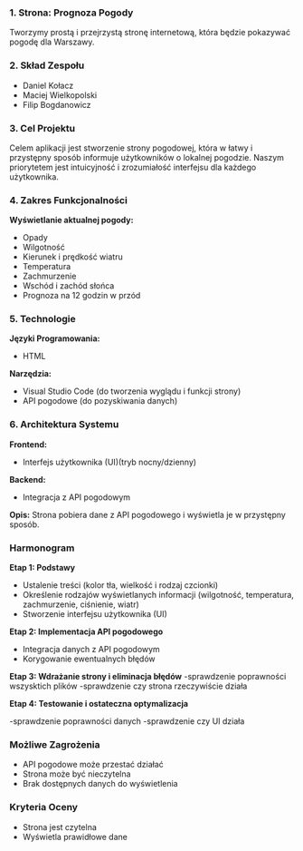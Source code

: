 ### 1. Strona: Prognoza Pogody
Tworzymy prostą i przejrzystą stronę internetową, która będzie pokazywać pogodę dla Warszawy.

### 2. Skład Zespołu
- Daniel Kołacz
- Maciej Wielkopolski
- Filip Bogdanowicz

### 3. Cel Projektu
Celem aplikacji jest stworzenie strony pogodowej, która w łatwy i przystępny sposób informuje użytkowników o lokalnej pogodzie. Naszym priorytetem jest intuicyjność i zrozumiałość interfejsu dla każdego użytkownika.

### 4. Zakres Funkcjonalności

**Wyświetlanie aktualnej pogody:**
- Opady
- Wilgotność
- Kierunek i prędkość wiatru
- Temperatura
- Zachmurzenie
- Wschód i zachód słońca
- Prognoza na 12 godzin w przód

### 5. Technologie

**Języki Programowania:**
- HTML

**Narzędzia:**
- Visual Studio Code (do tworzenia wyglądu i funkcji strony)
- API pogodowe (do pozyskiwania danych)

### 6. Architektura Systemu

**Frontend:**
- Interfejs użytkownika (UI)(tryb nocny/dzienny)

**Backend:**
- Integracja z API pogodowym

**Opis:**
Strona pobiera dane z API pogodowego i wyświetla je w przystępny sposób.

### Harmonogram

**Etap 1: Podstawy**
- Ustalenie treści (kolor tła, wielkość i rodzaj czcionki)
- Określenie rodzajów wyświetlanych informacji (wilgotność, temperatura, zachmurzenie, ciśnienie, wiatr)
- Stworzenie interfejsu użytkownika (UI)

**Etap 2: Implementacja API pogodowego**
- Integracja danych z API pogodowym
- Korygowanie ewentualnych błędów

**Etap 3: Wdrażanie strony i eliminacja błędów**
-sprawdzenie poprawności wszysktich plików
-sprawdzenie czy strona rzeczywiście działa

**Etap 4: Testowanie i ostateczna optymalizacja**

-sprawdzenie poprawności danych
-sprawdzenie czy UI działa

### Możliwe Zagrożenia
- API pogodowe może przestać działać
- Strona może być nieczytelna
- Brak dostępnych danych do wyświetlenia

### Kryteria Oceny
- Strona jest czytelna
- Wyświetla prawidłowe dane
